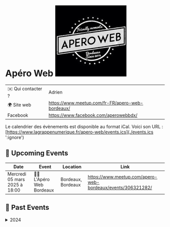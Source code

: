 # Apéro Web ![Logo](./logo-apero-web-bdx.jpeg ':size=100')

|                                |     |
| ------------------------------ | --- |
| ✉️ Qui contacter ?              | Adrien |
| 🌍 Site web                    | https://www.meetup.com/fr-FR/apero-web-bordeaux/ |
| Facebook                      | https://www.facebook.com/aperowebbdx/ |

Le calendrier des évènements est disponible au format iCal.
Voici son URL : [https://www.lagrappenumerique.fr/apero-web/events.ics](./events.ics ':ignore')

<!-- EVENTS:START -->
## 📅 Upcoming Events

| Date | Event | Location | Link |
|------|--------|----------|------|
| Mercredi 05 mars 2025 à 18:00 | 🍷🍻 L'Apéro Web Bordeaux | Bordeaux, Bordeaux | https://www.meetup.com/apero-web-bordeaux/events/306321282/ |

## 📆 Past Events

<details>
<summary>2024</summary>

| Date | Event | Location | Link |
|------|--------|----------|------|
| Mercredi 27 novembre 2024 à 18:00 | 🍷🍻 L'Apéro Web Bordeaux, la dernière (ou pas) ! | 39 Rue Ausone, Bordeaux | https://www.meetup.com/apero-web-bordeaux/events/304412420/ |
| Mardi 24 septembre 2024 à 17:00 | Apéro Web #2 | 63 Rue Lucien Faure Dock G6, Bordeaux | https://www.meetup.com/apero-web-bordeaux/events/303251987/ |
| Mercredi 03 juillet 2024 à 17:00 | 🆕 L'Apéro Web débarque à Bordeaux ! 🥳 | 118 Quai de Bacalan, Bordeaux | https://www.meetup.com/apero-web-bordeaux/events/301716042/ |
</details>
<!-- EVENTS:END -->